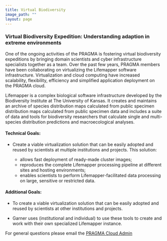 ```yaml
---
title: Virtual Biodiversity 
image_path: ""
layout: page
---
```



### Virtual Biodiversity Expedition:  Understanding adaption in extreme environments

<p></p>

One of the ongoing activities of the PRAGMA is fostering virtual biodiversity expeditions 
by bringing domain scientists and cyber infrastructure specialists together as a team.  Over
the past few years, PRAGMA members have been collaborating on virtualizing the Lifemapper
software infrastructure.  Virtualization and cloud computing have increased scalability,
flexibility, efficiency and simplified application deployment on the PRAGMA cloud.

Lifemapper is a complex biological software infrastructure developed by the 
Biodiversity Institute at The University of Kansas.  It creates and maintains an archive
of species distribution maps calculated from public specimen distribution maps calculated from 
public specimen data and includes a suite of data and tools for biodiversity researchers that
calculate single and multi-species distribution predictions and macroecological analyses.


#### Technical Goals:

* Create a viable virtualization solution that can be easily adopted and reused
by scientists at multiple institutions and projects.  This solution:

  * allows fast deployment of ready-made cluster images;
  * reproduces the complete Lifemapper processing pipeline at different sites and
  hosting environments;
  * enables scientists to perform Lifemapper-facilitated data processing on large,
  sensitive or restricted data.
  
<p></p>

#### Additional Goals:

* To create a viable virtualization solution that can be easily adopted and reused
by scientists at other institutions and projects.

* Garner uses (institutional and individual) to use these tools to create and work
with their own specialized Lifemapper instance.

For general questions please email the [PRAGMA Cloud Admin][1]

[1]: mailto:pragma-cloud-admin@googlegroups.com
